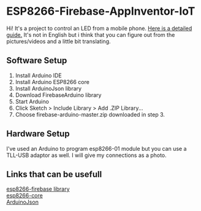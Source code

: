 # ESP8266-Firebase-AppInventor-IoT
Hi! It's a project to control an LED from a mobile phone. [Here is a detailed guide.](https://medium.com/@emirhankarahan/esp8266-01-firebase-ve-app-inventor-ile-iot-projesi-2ac7f7472a5e) It's not in English but i think that you can figure out from the pictures/videos and a little bit translating.

## Software Setup
1. Install Arduino IDE
2. Install Arduino ESP8266 core
3. Install ArduinoJson library
3. Download FirebaseArduino library
4. Start Arduino
5. Click Sketch > Include Library > Add .ZIP Library...
6. Choose firebase-arduino-master.zip downloaded in step 3.

## Hardware Setup
I've used an Arduino to program esp8266-01 module but you can use a TLL-USB adaptor as well. I will give my connections as a photo.

## Links that can be usefull
[esp8266-firebase library](https://github.com/FirebaseExtended/firebase-arduino)   
[esp8266-core](https://github.com/esp8266/Arduino/tree/2.4.1)    
[ArduinoJson](https://github.com/bblanchon/ArduinoJson/tree/v5.13.1)
